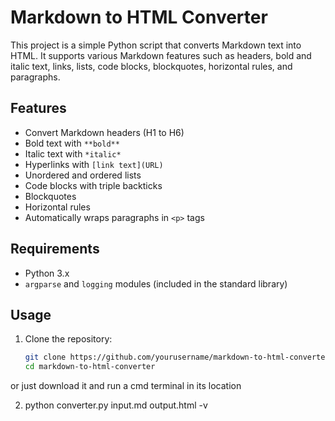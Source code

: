 # Markdown to HTML Converter

This project is a simple Python script that converts Markdown text into HTML. It supports various Markdown features such as headers, bold and italic text, links, lists, code blocks, blockquotes, horizontal rules, and paragraphs.

## Features

- Convert Markdown headers (H1 to H6)
- Bold text with `**bold**`
- Italic text with `*italic*`
- Hyperlinks with `[link text](URL)`
- Unordered and ordered lists
- Code blocks with triple backticks
- Blockquotes
- Horizontal rules
- Automatically wraps paragraphs in `<p>` tags

## Requirements

- Python 3.x
- `argparse` and `logging` modules (included in the standard library)

## Usage

1. Clone the repository:

   ```bash
   git clone https://github.com/yourusername/markdown-to-html-converter.git
   cd markdown-to-html-converter
or just download it and run a cmd terminal in its location


  2. python converter.py input.md output.html -v
